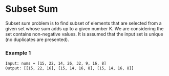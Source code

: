 # Subset Sum

Subset sum problem is to find subset of elements that are selected from a given set whose sum adds up to a given number K. We are considering the set contains non-negative values. It is assumed that the input set is unique (no duplicates are presented).

### Example 1
```sh
Input: nums = [15, 22, 14, 26, 32, 9, 16, 8]
Output: [[15, 22, 16], [15, 14, 16, 8], [15, 14, 16, 8]]
```
